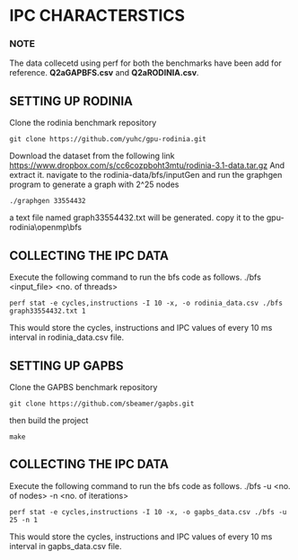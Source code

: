 # IPC CHARACTERSTICS

### NOTE

The data collecetd using perf for both the benchmarks have been add for reference.
**Q2aGAPBFS.csv** and **Q2aRODINIA.csv**.



## SETTING UP RODINIA
Clone the rodinia benchmark repository

````
git clone https://github.com/yuhc/gpu-rodinia.git
````
Download the dataset from the following link https://www.dropbox.com/s/cc6cozpboht3mtu/rodinia-3.1-data.tar.gz
And extract it.
navigate to the rodinia-data/bfs/inputGen and run the graphgen program to generate a graph with 2^25 nodes

````
./graphgen 33554432 
````
a text file named graph33554432.txt will be generated.
copy it to the gpu-rodinia\openmp\bfs


## COLLECTING THE IPC DATA

Execute the following command to run the bfs code as follows.
./bfs <input_file> <no. of threads>

````
perf stat -e cycles,instructions -I 10 -x, -o rodinia_data.csv ./bfs graph33554432.txt 1
````

This would store the cycles, instructions and IPC values of every 10 ms interval in rodinia_data.csv file.





## SETTING UP GAPBS

Clone the GAPBS benchmark repository
````
git clone https://github.com/sbeamer/gapbs.git
````

then build the project
````
make
````

## COLLECTING THE IPC DATA

Execute the following command to run the bfs code as follows.
./bfs -u <no. of nodes> -n <no. of iterations>

````
perf stat -e cycles,instructions -I 10 -x, -o gapbs_data.csv ./bfs -u 25 -n 1
````

This would store the cycles, instructions and IPC values of every 10 ms interval in gapbs_data.csv file.
